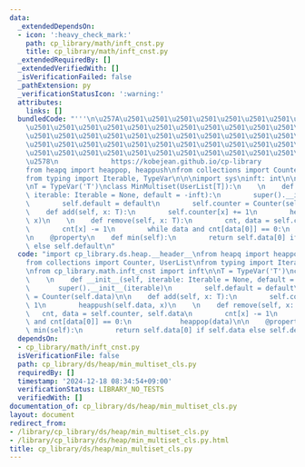 ```yaml
---
data:
  _extendedDependsOn:
  - icon: ':heavy_check_mark:'
    path: cp_library/math/inft_cnst.py
    title: cp_library/math/inft_cnst.py
  _extendedRequiredBy: []
  _extendedVerifiedWith: []
  _isVerificationFailed: false
  _pathExtension: py
  _verificationStatusIcon: ':warning:'
  attributes:
    links: []
  bundledCode: "'''\n\u257A\u2501\u2501\u2501\u2501\u2501\u2501\u2501\u2501\u2501\u2501\
    \u2501\u2501\u2501\u2501\u2501\u2501\u2501\u2501\u2501\u2501\u2501\u2501\u2501\
    \u2501\u2501\u2501\u2501\u2501\u2501\u2501\u2501\u2501\u2501\u2501\u2501\u2501\
    \u2501\u2501\u2501\u2501\u2501\u2501\u2501\u2501\u2501\u2501\u2501\u2501\u2501\
    \u2501\u2501\u2501\u2501\u2501\u2501\u2501\u2501\u2501\u2501\u2501\u2501\u2501\
    \u2578\n             https://kobejean.github.io/cp-library               \n'''\n\
    from heapq import heappop, heappush\nfrom collections import Counter, UserList\n\
    from typing import Iterable, TypeVar\n\n\nimport sys\ninft: int\n\ninft = sys.maxsize\n\
    \nT = TypeVar('T')\nclass MinMultiset(UserList[T]):\n    \n    def __init__(self,\
    \ iterable: Iterable = None, default = -inft):\n        super().__init__(iterable)\n\
    \        self.default = default\n        self.counter = Counter(self.data)\n\n\
    \    def add(self, x: T):\n        self.counter[x] += 1\n        heappush(self.data,\
    \ x)\n    \n    def remove(self, x: T):\n        cnt, data = self.counter, self.data\n\
    \        cnt[x] -= 1\n        while data and cnt[data[0]] == 0:\n            heappop(data)\n\
    \n    @property\n    def min(self):\n        return self.data[0] if self.data\
    \ else self.default\n"
  code: "import cp_library.ds.heap.__header__\nfrom heapq import heappop, heappush\n\
    from collections import Counter, UserList\nfrom typing import Iterable, TypeVar\n\
    \nfrom cp_library.math.inft_cnst import inft\n\nT = TypeVar('T')\nclass MinMultiset(UserList[T]):\n\
    \    \n    def __init__(self, iterable: Iterable = None, default = -inft):\n \
    \       super().__init__(iterable)\n        self.default = default\n        self.counter\
    \ = Counter(self.data)\n\n    def add(self, x: T):\n        self.counter[x] +=\
    \ 1\n        heappush(self.data, x)\n    \n    def remove(self, x: T):\n     \
    \   cnt, data = self.counter, self.data\n        cnt[x] -= 1\n        while data\
    \ and cnt[data[0]] == 0:\n            heappop(data)\n\n    @property\n    def\
    \ min(self):\n        return self.data[0] if self.data else self.default\n"
  dependsOn:
  - cp_library/math/inft_cnst.py
  isVerificationFile: false
  path: cp_library/ds/heap/min_multiset_cls.py
  requiredBy: []
  timestamp: '2024-12-18 08:34:54+09:00'
  verificationStatus: LIBRARY_NO_TESTS
  verifiedWith: []
documentation_of: cp_library/ds/heap/min_multiset_cls.py
layout: document
redirect_from:
- /library/cp_library/ds/heap/min_multiset_cls.py
- /library/cp_library/ds/heap/min_multiset_cls.py.html
title: cp_library/ds/heap/min_multiset_cls.py
---
```

